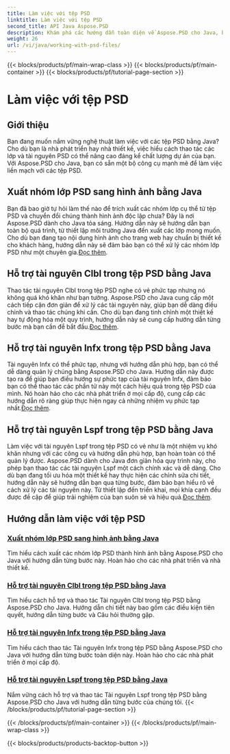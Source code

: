 ```yaml
---
title: Làm việc với tệp PSD
linktitle: Làm việc với tệp PSD
second_title: API Java Aspose.PSD
description: Khám phá các hướng dẫn toàn diện về Aspose.PSD cho Java, bao gồm cách xuất các nhóm lớp PSD sang hình ảnh và thao tác các tài nguyên Clbl, Infx và Lspf.
weight: 26
url: /vi/java/working-with-psd-files/
---
```


{{< blocks/products/pf/main-wrap-class >}}
{{< blocks/products/pf/main-container >}}
{{< blocks/products/pf/tutorial-page-section >}}

# Làm việc với tệp PSD


## Giới thiệu

Bạn đang muốn nắm vững nghệ thuật làm việc với các tệp PSD bằng Java? Cho dù bạn là nhà phát triển hay nhà thiết kế, việc hiểu cách thao tác các lớp và tài nguyên PSD có thể nâng cao đáng kể chất lượng dự án của bạn. Với Aspose.PSD cho Java, bạn có sẵn một bộ công cụ mạnh mẽ để làm việc liền mạch với các tệp PSD.

## Xuất nhóm lớp PSD sang hình ảnh bằng Java

 Bạn đã bao giờ tự hỏi làm thế nào để trích xuất các nhóm lớp cụ thể từ tệp PSD và chuyển đổi chúng thành hình ảnh độc lập chưa? Đây là nơi Aspose.PSD dành cho Java tỏa sáng. Hướng dẫn này sẽ hướng dẫn bạn toàn bộ quá trình, từ thiết lập môi trường Java đến xuất các lớp mong muốn. Cho dù bạn đang tạo nội dung hình ảnh cho trang web hay chuẩn bị thiết kế cho khách hàng, hướng dẫn này sẽ đảm bảo bạn có thể xử lý các nhóm lớp PSD như một chuyên gia.[Đọc thêm](./export-psd-layer-group-to-image/).

## Hỗ trợ tài nguyên Clbl trong tệp PSD bằng Java

Thao tác tài nguyên Clbl trong tệp PSD nghe có vẻ phức tạp nhưng nó không quá khó khăn như bạn tưởng. Aspose.PSD cho Java cung cấp một cách tiếp cận đơn giản để xử lý các tài nguyên này, giúp bạn dễ dàng điều chỉnh và thao tác chúng khi cần. Cho dù bạn đang tinh chỉnh một thiết kế hay tự động hóa một quy trình, hướng dẫn này sẽ cung cấp hướng dẫn từng bước mà bạn cần để bắt đầu.[Đọc thêm](./support-clbl-resource-psd-files/).

## Hỗ trợ tài nguyên Infx trong tệp PSD bằng Java

 Tài nguyên Infx có thể phức tạp, nhưng với hướng dẫn phù hợp, bạn có thể dễ dàng quản lý chúng bằng Aspose.PSD cho Java. Hướng dẫn này được tạo ra để giúp bạn điều hướng sự phức tạp của tài nguyên Infx, đảm bảo bạn có thể thao tác các phần tử này một cách hiệu quả trong tệp PSD của mình. Nó hoàn hảo cho các nhà phát triển ở mọi cấp độ, cung cấp các hướng dẫn rõ ràng giúp thực hiện ngay cả những nhiệm vụ phức tạp nhất.[Đọc thêm](./support-infx-resource-psd-files/).

## Hỗ trợ tài nguyên Lspf trong tệp PSD bằng Java

Làm việc với tài nguyên Lspf trong tệp PSD có vẻ như là một nhiệm vụ khó khăn nhưng với các công cụ và hướng dẫn phù hợp, bạn hoàn toàn có thể quản lý được. Aspose.PSD dành cho Java đơn giản hóa quy trình này, cho phép bạn thao tác các tài nguyên Lspf một cách chính xác và dễ dàng. Cho dù bạn đang tối ưu hóa một thiết kế hay thực hiện các chỉnh sửa chi tiết, hướng dẫn này sẽ hướng dẫn bạn qua từng bước, đảm bảo bạn hiểu rõ về cách xử lý các tài nguyên này. Từ thiết lập đến triển khai, mọi khía cạnh đều được đề cập để giúp trải nghiệm của bạn suôn sẻ và hiệu quả.[Đọc thêm](./support-lspf-resource-psd-files/).

## Hướng dẫn làm việc với tệp PSD
### [Xuất nhóm lớp PSD sang hình ảnh bằng Java](./export-psd-layer-group-to-image/)
Tìm hiểu cách xuất các nhóm lớp PSD thành hình ảnh bằng Aspose.PSD cho Java với hướng dẫn từng bước này. Hoàn hảo cho các nhà phát triển và nhà thiết kế.
### [Hỗ trợ tài nguyên Clbl trong tệp PSD bằng Java](./support-clbl-resource-psd-files/)
Tìm hiểu cách hỗ trợ và thao tác Tài nguyên Clbl trong tệp PSD bằng Aspose.PSD cho Java. Hướng dẫn chi tiết này bao gồm các điều kiện tiên quyết, hướng dẫn từng bước và Câu hỏi thường gặp.
### [Hỗ trợ tài nguyên Infx trong tệp PSD bằng Java](./support-infx-resource-psd-files/)
Tìm hiểu cách thao tác Tài nguyên Infx trong tệp PSD bằng Aspose.PSD cho Java với hướng dẫn từng bước toàn diện này. Hoàn hảo cho các nhà phát triển ở mọi cấp độ.
### [Hỗ trợ tài nguyên Lspf trong tệp PSD bằng Java](./support-lspf-resource-psd-files/)
Nắm vững cách hỗ trợ và thao tác Tài nguyên Lspf trong tệp PSD bằng Aspose.PSD cho Java với hướng dẫn từng bước của chúng tôi.
{{< /blocks/products/pf/tutorial-page-section >}}

{{< /blocks/products/pf/main-container >}}
{{< /blocks/products/pf/main-wrap-class >}}

{{< blocks/products/products-backtop-button >}}
